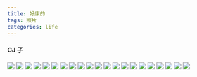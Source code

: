 ```yaml
---
title: 好康的
tags: 照片
categories: life
---
```


#### CJ 子
![](../images/好康的/6.jpeg)
![](../images/好康的/5.jpeg)
![](../images/好康的/7.jpeg)
![](../images/好康的/8.jpeg)
![](../images/好康的/9.jpeg)
![](../images/好康的/10.jpeg)
![](../images/好康的/11.jpeg)
![](../images/好康的/12.jpeg)
![](../images/好康的/13.jpeg)
![](../images/好康的/14.jpeg)
![](../images/好康的/15.jpeg)
![](../images/好康的/16.jpeg)
![](../images/好康的/17.jpeg)
![](../images/好康的/18.jpeg)
![](../images/好康的/19.jpeg)
![](../images/好康的/20.jpeg)
![](../images/好康的/21.jpeg)
![](../images/好康的/22.jpeg)
![](../images/好康的/23.jpeg)
![](../images/好康的/24.jpeg)
![](../images/好康的/25.jpeg)